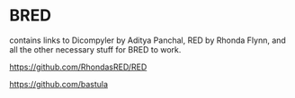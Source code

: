 # BRED
contains links to Dicompyler by Aditya Panchal, RED by Rhonda Flynn, and all the other necessary stuff for BRED to work.

https://github.com/RhondasRED/RED

https://github.com/bastula
